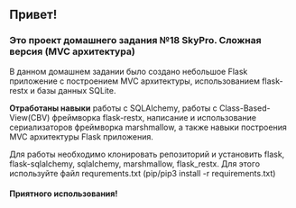## Привет!

### Это проект домашнего задания №18 SkyPro. Сложная версия (MVC архитектура)

В данном домашнем задании было создано небольшое Flask приложение с построением MVC архитектуры, 
использованием flask-restx и базы данных SQLite.


**Отработаны навыки** работы с SQLAlchemy, работы с Class-Based-View(CBV) фреймворка flask-restx, написание и
использование сериализаторов фреймворка marshmallow, а также навыки построения MVC архитектуры Flask приложения.

Для работы необходимо клонировать репозиторий и установить flask, flask-sqlalchemy, sqlalchemy, marshmallow,
flask_restx. Для этого используйте файл requrements.txt (pip/pip3 install -r requirements.txt)
#### Приятного использования! 